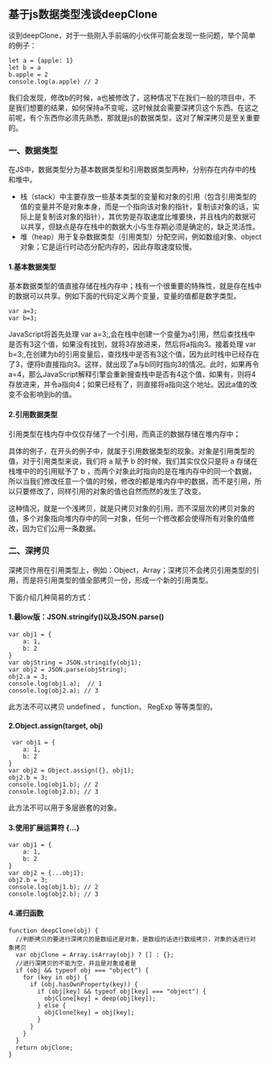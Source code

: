 ## 基于js数据类型浅谈deepClone

谈到deepClone，对于一些刚入手前端的小伙伴可能会发现一些问题，举个简单的例子：

```
let a = {apple: 1}
let b = a
b.apple = 2
console.log(a.apple) // 2
```
我们会发现，修改b的时候，a也被修改了，这种情况下在我们一般的项目中，不是我们想要的结果，如何保持a不变呢，这时候就会需要深拷贝这个东西。在这之前呢，有个东西你必须先熟悉，那就是js的数据类型，这对了解深拷贝是至关重要的。

### 一、数据类型

在JS中，数据类型分为基本数据类型和引用数据类型两种，分别存在内存中的栈和堆中。
+ 栈（stack）中主要存放一些基本类型的变量和对象的引用（包含引用类型的值的变量并不是对象本身，而是一个指向该对象的指针，复制该对象的话，实际上是复制该对象的指针），其优势是存取速度比堆要快，并且栈内的数据可以共享，但缺点是存在栈中的数据大小与生存期必须是确定的，缺乏灵活性。
+ 堆（heap）用于复杂数据类型（引用类型）分配空间，例如数组对象、object对象；它是运行时动态分配内存的，因此存取速度较慢。

#### 1.基本数据类型

基本数据类型的值直接存储在栈内存中；栈有一个很重要的特殊性，就是存在栈中的数据可以共享。例如下面的代码定义两个变量，变量的值都是数字类型。

```
var a=3; 
var b=3;
```
JavaScript将首先处理 var a=3;,会在栈中创建一个变量为a引用，然后查找栈中是否有3这个值，如果没有找到，就将3存放进来，然后将a指向3。接着处理 var b=3;,在创建为b的引用变量后，查找栈中是否有3这个值，因为此时栈中已经存在了3，便将b直接指向3。这样，就出现了a与b同时指向3的情况。此时，如果再令a=4，那么JavaScript解释引擎会重新搜查栈中是否有4这个值，如果有，则将4存放进来，并令a指向4；如果已经有了，则直接将a指向这个地址。因此a值的改变不会影响到b的值。

#### 2.引用数据类型

引用类型在栈内存中仅仅存储了一个引用，而真正的数据存储在堆内存中；

具体的例子，在开头的例子中，就属于引用数据类型的现象。对象是引用类型的值，对于引用类型来说，我们将 a 赋予 b 的时候，我们其实仅仅只是将 a 存储在栈堆中的的引用赋予了 b ，而两个对象此时指向的是在堆内存中的同一个数据，所以当我们修改任意一个值的时候，修改的都是堆内存中的数据，而不是引用，所以只要修改了，同样引用的对象的值也自然而然的发生了改变。

这种情况，就是一个浅拷贝，就是只拷贝对象的引用，而不深层次的拷贝对象的值，多个对象指向堆内存中的同一对象，任何一个修改都会使得所有对象的值修改，因为它们公用一条数据。

### 二、深拷贝

深拷贝作用在引用类型上，例如：Object，Array；深拷贝不会拷贝引用类型的引用，而是将引用类型的值全部拷贝一份，形成一个新的引用类型。

下面介绍几种简易的方式：

#### 1.最low版：JSON.stringify()以及JSON.parse()

```
var obj1 = {
    a: 1,
    b: 2
}
var objString = JSON.stringify(obj1);
var obj2 = JSON.parse(objString);
obj2.a = 3;
console.log(obj1.a);  // 1
console.log(obj2.a); // 3
```

此方法不可以拷贝 undefined ， function， RegExp 等等类型的。

#### 2.Object.assign(target, obj)

```
 var obj1 = {
    a: 1,
    b: 2
}
var obj2 = Object.assign({}, obj1);
obj2.b = 3;
console.log(obj1.b); // 2
console.log(obj2.b); // 3
```
此方法不可以用于多层嵌套的对象。

#### 3.使用扩展运算符 {...}

```
var obj1 = {
    a: 1,
    b: 2
}
var obj2 = {...obj1};
obj2.b = 3;
console.log(obj1.b); // 2
console.log(obj2.b); // 3
```

#### 4.递归函数

```
function deepClone(obj) {
  //判断拷贝的要进行深拷贝的是数组还是对象，是数组的话进行数组拷贝，对象的话进行对象拷贝
  var objClone = Array.isArray(obj) ? [] : {};
  //进行深拷贝的不能为空，并且是对象或者是
  if (obj && typeof obj === "object") {
    for (key in obj) {
      if (obj.hasOwnProperty(key)) {
        if (obj[key] && typeof obj[key] === "object") {
          objClone[key] = deep(obj[key]);
        } else {
          objClone[key] = obj[key];
        }
      }
    }
  }
  return objClone;
}
```